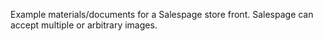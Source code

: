 Example materials/documents for a Salespage store front. Salespage can accept multiple or arbitrary images.
